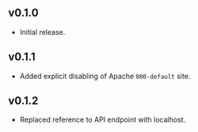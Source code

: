 ## v0.1.0

* Initial release.

## v0.1.1

* Added explicit disabling of Apache `000-default` site.

## v0.1.2

* Replaced reference to API endpoint with localhost.
